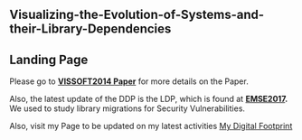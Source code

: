 Visualizing-the-Evolution-of-Systems-and-their-Library-Dependencies
----
## Landing Page

Please go to **[VISSOFT2014 Paper](https://raux.github.io/Visualizing-the-Evolution-of-Systems-and-their-Library-Dependencies/)** for more details on the Paper.

Also, the latest update of the DDP is the LDP, which is found at **[EMSE2017](https://raux.github.io/Impact-of-Security-Advisories-on-Library-Migrations/).** We used to study library migrations for Security Vulnerabilities.

Also, visit my Page to be updated on my latest activities [My Digital Footprint](https://raux.github.io)

